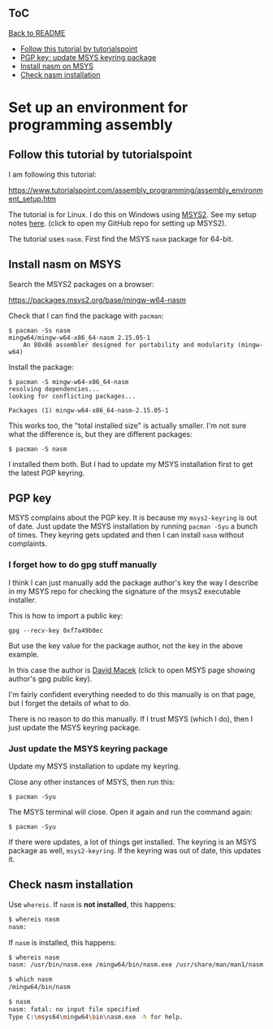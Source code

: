 ## ToC
[Back to README](README.md)

- [Follow this tutorial by tutorialspoint](setup-env.md#follow-this-tutorial-by-tutorialspoint)
- [PGP key: update MSYS keyring package](setup-env.md#pgp-key)
- [Install nasm on MSYS](setup-env.md#install-nasm-on-msys)
- [Check nasm installation](setup-env.md#check-nasm-installation)

# Set up an environment for programming assembly

## Follow this tutorial by tutorialspoint

I am following this tutorial:

https://www.tutorialspoint.com/assembly_programming/assembly_environment_setup.htm

The tutorial is for Linux. I do this on Windows using
[MSYS2](https://www.msys2.org/). See my setup notes
[here](https://github.com/sustainablelab/msys). (click to open my
GitHub repo for setting up MSYS2).

The tutorial uses `nasm`. First find the MSYS `nasm` package for 64-bit.

## Install nasm on MSYS

Search the MSYS2 packages on a browser:

https://packages.msys2.org/base/mingw-w64-nasm

Check that I can find the package with `pacman`:

```search-for-nasm
$ pacman -Ss nasm
mingw64/mingw-w64-x86_64-nasm 2.15.05-1
    An 80x86 assembler designed for portability and modularity (mingw-w64)
```

Install the package:

```install-mingw-w64-blah-nasm
$ pacman -S mingw-w64-x86_64-nasm
resolving dependencies...
looking for conflicting packages...

Packages (1) mingw-w64-x86_64-nasm-2.15.05-1
```

This works too, the "total installed size" is actually smaller.
I'm not sure what the difference is, but they are different
packages:

```install-nasm
$ pacman -S nasm
```

I installed them both. But I had to update my MSYS installation
first to get the latest PGP keyring.

## PGP key

MSYS complains about the PGP key. It is because my
`msys2-keyring` is out of date. Just update the MSYS installation
by running `pacman -Syu` a bunch of times. They keyring gets
updated and then I can install `nasm` without complaints.

### I forget how to do gpg stuff manually

I think I can just manually add the package author's key the way
I describe in my MSYS repo for checking the signature of the
msys2 executable installer.

This is how to import a public key:

```import-public-key
gpg --recv-key 0xf7a49b0ec
```

But use the key value for the package author, not the key in the
above example.

In this case the author is [David
Macek](https://keyserver.ubuntu.com/pks/lookup?op=vindex&fingerprint=on&search=0x628f528cf3053e04)
(click to open MSYS page showing author's gpg public key).

I'm fairly confident everything needed to do this manually is on
that page, but I forget the details of what to do.

There is no reason to do this manually. If I trust MSYS (which I
do), then I just update the MSYS keyring package.

### Just update the MSYS keyring package

Update my MSYS installation to update my keyring.

Close any other instances of MSYS, then run this:

```update-MSYS
$ pacman -Syu
```

The MSYS terminal will close. Open it again and run the command
again:


```update-MSYS
$ pacman -Syu
```

If there were updates, a lot of things get installed. The keyring
is an MSYS package as well, `msys2-keyring`. If the keyring was
out of date, this updates it.

## Check nasm installation

Use `whereis`. If `nasm` is **not installed**, this happens:

```bash
$ whereis nasm
nasm:
```

If `nasm` is installed, this happens:

```bash
$ whereis nasm
nasm: /usr/bin/nasm.exe /mingw64/bin/nasm.exe /usr/share/man/man1/nasm.1.gz

$ which nasm
/mingw64/bin/nasm

$ nasm
nasm: fatal: no input file specified
Type C:\msys64\mingw64\bin\nasm.exe -h for help.
```


